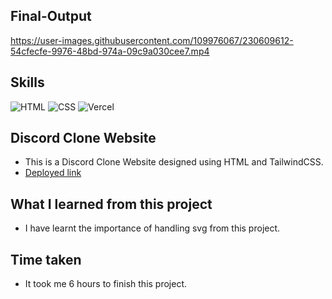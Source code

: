 ## Final-Output

https://user-images.githubusercontent.com/109976067/230609612-54cfecfe-9976-48bd-974a-09c9a030cee7.mp4

## Skills

![HTML](https://img.shields.io/badge/HTML5-E34F26?style=for-the-badge&logo=html5&logoColor=white)
![CSS](https://img.shields.io/badge/CSS3-1572B6?style=for-the-badge&logo=css3&logoColor=white)
![Vercel](https://img.shields.io/badge/Vercel-000000?style=for-the-badge&logo=vercel&logoColor=white)

## Discord Clone Website

- This is a Discord Clone Website designed using HTML and TailwindCSS.
- [Deployed link](https://discord-clone-three-snowy.vercel.app/)

## What I learned from this project

- I have learnt the importance of handling svg from this project.

## Time taken

- It took me 6 hours to finish this project.
